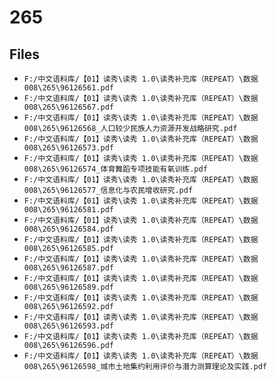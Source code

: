 # 265

## Files

- `F:/中文语料库/【01】读秀\读秀 1.0\读秀补充库（REPEAT）\数据008\265\96126561.pdf`
- `F:/中文语料库/【01】读秀\读秀 1.0\读秀补充库（REPEAT）\数据008\265\96126567.pdf`
- `F:/中文语料库/【01】读秀\读秀 1.0\读秀补充库（REPEAT）\数据008\265\96126568_人口较少民族人力资源开发战略研究.pdf`
- `F:/中文语料库/【01】读秀\读秀 1.0\读秀补充库（REPEAT）\数据008\265\96126573.pdf`
- `F:/中文语料库/【01】读秀\读秀 1.0\读秀补充库（REPEAT）\数据008\265\96126574_体育舞蹈专项技能有氧训练.pdf`
- `F:/中文语料库/【01】读秀\读秀 1.0\读秀补充库（REPEAT）\数据008\265\96126577_信息化与农民增收研究.pdf`
- `F:/中文语料库/【01】读秀\读秀 1.0\读秀补充库（REPEAT）\数据008\265\96126581.pdf`
- `F:/中文语料库/【01】读秀\读秀 1.0\读秀补充库（REPEAT）\数据008\265\96126584.pdf`
- `F:/中文语料库/【01】读秀\读秀 1.0\读秀补充库（REPEAT）\数据008\265\96126585.pdf`
- `F:/中文语料库/【01】读秀\读秀 1.0\读秀补充库（REPEAT）\数据008\265\96126587.pdf`
- `F:/中文语料库/【01】读秀\读秀 1.0\读秀补充库（REPEAT）\数据008\265\96126589.pdf`
- `F:/中文语料库/【01】读秀\读秀 1.0\读秀补充库（REPEAT）\数据008\265\96126592.pdf`
- `F:/中文语料库/【01】读秀\读秀 1.0\读秀补充库（REPEAT）\数据008\265\96126593.pdf`
- `F:/中文语料库/【01】读秀\读秀 1.0\读秀补充库（REPEAT）\数据008\265\96126596.pdf`
- `F:/中文语料库/【01】读秀\读秀 1.0\读秀补充库（REPEAT）\数据008\265\96126598_城市土地集约利用评价与潜力测算理论及实践.pdf`
